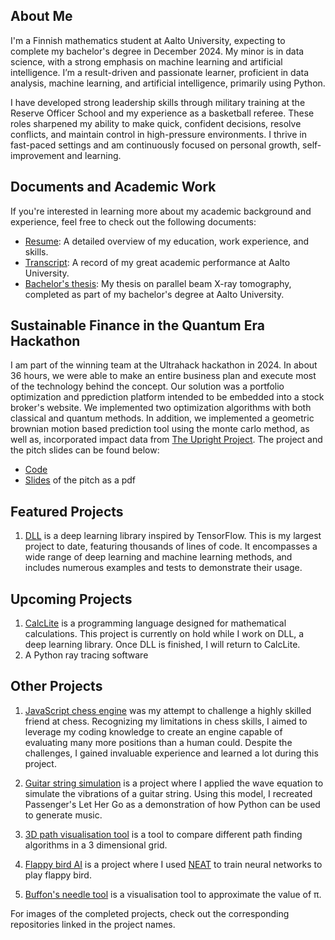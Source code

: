 ## About Me

I'm a Finnish mathematics student at Aalto University, expecting to complete my bachelor's degree in December 2024. My minor is in data science, with a strong emphasis on machine learning and artificial intelligence. I’m a result-driven and passionate learner, proficient in data analysis, machine learning, and artificial intelligence, primarily using Python.

I have developed strong leadership skills through military training at the Reserve Officer School and my experience as a basketball referee. These roles sharpened my ability to make quick, confident decisions, resolve conflicts, and maintain control in high-pressure environments. I thrive in fast-paced settings and am continuously focused on personal growth, self-improvement and learning.

## Documents and Academic Work
If you're interested in learning more about my academic background and experience, feel free to check out the following documents:

- [Resume](https://github.com/naapeli/naapeli/blob/main/Resume.pdf): A detailed overview of my education, work experience, and skills.
- [Transcript](https://github.com/naapeli/naapeli/blob/main/Transcript%20of%20records.pdf): A record of my great academic performance at Aalto University.
- [Bachelor's thesis](https://github.com/naapeli/naapeli/blob/main/Candidate's%20thesis.pdf): My thesis on parallel beam X-ray tomography, completed as part of my bachelor's degree at Aalto University.

## Sustainable Finance in the Quantum Era Hackathon
I am part of the winning team at the Ultrahack hackathon in 2024. In about 36 hours, we were able to make an entire business plan and execute most of the technology behind the concept. Our solution was a portfolio optimization and pprediction platform intended to be embedded into a stock broker's website. We implemented two optimization algorithms with both classical and quantum methods. In addition, we implemented a geometric brownian motion based prediction tool using the monte carlo method, as well as, incorporated impact data from [The Upright Project](https://www.uprightproject.com/). The project and the pitch slides can be found below:

- [Code](https://github.com/naapeli/Hanken-Hackathon-2024)
- [Slides](https://github.com/naapeli/Hanken-Hackathon-2024/blob/main/hackathon%20pitch.pdf) of the pitch as a pdf

## Featured Projects
1. [DLL](https://github.com/naapeli/deep-learning-library) is a deep learning library inspired by TensorFlow. This is my largest project to date, featuring thousands of lines of code. It encompasses a wide range of deep learning and machine learning methods, and includes numerous examples and tests to demonstrate their usage.

## Upcoming Projects
1. [CalcLite](https://github.com/naapeli/CalcLite) is a programming language designed for mathematical calculations. This project is currently on hold while I work on DLL, a deep learning library. Once DLL is finished, I will return to CalcLite.
2. A Python ray tracing software

## Other Projects
1. [JavaScript chess engine](https://github.com/naapeli/Aatu-Selkee-coding-projects/tree/main/Javascript%20projects/Chess%20engine) was my attempt to challenge a highly skilled friend at chess. Recognizing my limitations in chess skills, I aimed to leverage my coding knowledge to create an engine capable of evaluating many more positions than a human could. Despite the challenges, I gained invaluable experience and learned a lot during this project.

2. [Guitar string simulation](https://github.com/naapeli/Aatu-Selkee-coding-projects/tree/main/Python%20projects/Guitar%20string%20simulation) is a project where I applied the wave equation to simulate the vibrations of a guitar string. Using this model, I recreated Passenger's Let Her Go as a demonstration of how Python can be used to generate music.

3. [3D path visualisation tool](https://github.com/naapeli/Aatu-Selkee-coding-projects/tree/main/Python%20projects/3D%20path-finding%20visualisation) is a tool to compare different path finding algorithms in a 3 dimensional grid.

4. [Flappy bird AI](https://github.com/naapeli/Aatu-Selkee-coding-projects/tree/main/Python%20projects/flappy%20bird%20machine%20learning) is a project where I used [NEAT](https://en.wikipedia.org/wiki/Neuroevolution_of_augmenting_topologies) to train neural networks to play flappy bird.

5. [Buffon's needle tool](https://github.com/naapeli/Aatu-Selkee-coding-projects/tree/main/Python%20projects/Buffon's%20needle%20problem) is a visualisation tool to approximate the value of π.

For images of the completed projects, check out the corresponding repositories linked in the project names.


